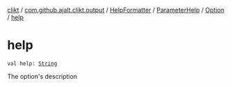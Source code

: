 [clikt](../../../../index.md) / [com.github.ajalt.clikt.output](../../../index.md) / [HelpFormatter](../../index.md) / [ParameterHelp](../index.md) / [Option](index.md) / [help](./help.md)

# help

`val help: `[`String`](https://kotlinlang.org/api/latest/jvm/stdlib/kotlin/-string/index.html)

The option's description

